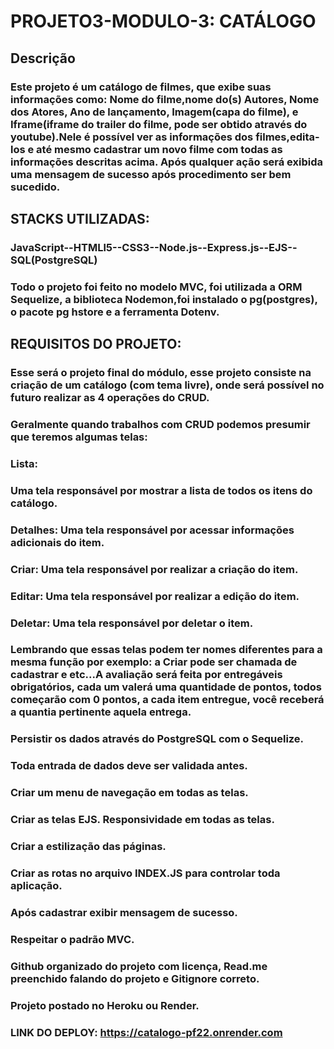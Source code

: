 # PROJETO3-MODULO-3: CATÁLOGO

## Descrição
### Este projeto é um catálogo de filmes, que exibe suas informações como: Nome do filme,nome do(s) Autores, Nome dos Atores, Ano de lançamento, Imagem(capa do filme), e Iframe(iframe do trailer do filme, pode ser obtido através do youtube).Nele é possível ver as informações dos filmes,edita-los e até mesmo cadastrar um novo filme com todas as informações descritas acima. Após qualquer ação será exibida uma mensagem de sucesso após procedimento ser bem sucedido.

## STACKS UTILIZADAS:
### JavaScript--HTMLl5--CSS3--Node.js--Express.js--EJS--SQL(PostgreSQL)
### Todo o projeto foi feito no modelo MVC, foi utilizada a ORM Sequelize, a biblioteca Nodemon,foi instalado o pg(postgres), o pacote pg hstore e a ferramenta Dotenv.

## REQUISITOS DO PROJETO:
### Esse será o projeto final do módulo, esse projeto consiste na criação de um catálogo (com tema livre), onde será possível no futuro realizar as 4 operações do CRUD.
### Geralmente quando trabalhos com CRUD podemos presumir que teremos algumas telas:    
### Lista:                     
### Uma tela responsável por mostrar a lista de todos os itens do catálogo.   
### Detalhes: Uma tela responsável por acessar informações adicionais do item. 
### Criar: Uma tela responsável por realizar a criação do item.
### Editar: Uma tela responsável por realizar a edição do item.
### Deletar: Uma tela responsável por deletar o item.
### Lembrando que essas telas podem ter nomes diferentes para a mesma função por exemplo: a Criar pode ser chamada de cadastrar e etc...A avaliação será feita por entregáveis obrigatórios, cada um valerá uma quantidade de pontos, todos começarão com 0 pontos, a cada item entregue, você receberá a quantia pertinente aquela entrega.
### Persistir os dados através do PostgreSQL com o Sequelize.                             
### Toda entrada de dados deve ser validada antes.         
### Criar um menu de navegação em todas as telas.           
### Criar as telas EJS. Responsividade em todas as telas.  
### Criar a estilização das páginas.                       
### Criar as rotas no arquivo INDEX.JS para controlar toda aplicação. 
### Após cadastrar exibir mensagem de sucesso.            
### Respeitar o padrão MVC.                                 
### Github organizado do projeto com licença, Read.me preenchido falando do projeto e Gitignore correto.                                                
### Projeto postado no Heroku ou Render. 

### LINK DO DEPLOY: https://catalogo-pf22.onrender.com
